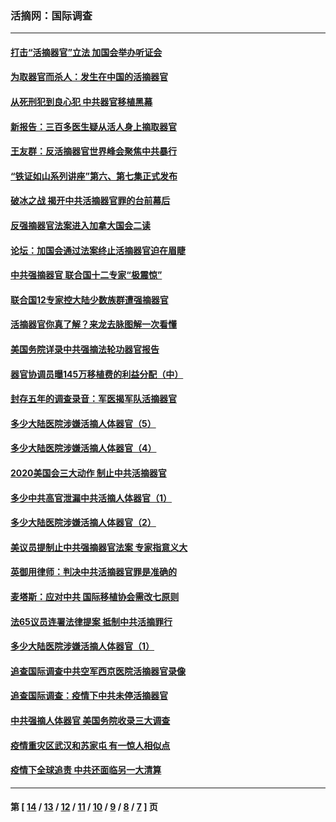 ### 活摘网：国际调查
---
#### [打击“活摘器官”立法 加国会举办听证会](../../pages/nf5947/n13869362.md?12160430) 
#### [为取器官而杀人：发生在中国的活摘器官](../../pages/nf5947/n13794731.md?12160430) 
#### [从死刑犯到良心犯 中共器官移植黑幕](../../pages/nf5947/n13764669.md?12160430) 
#### [新报告：三百多医生疑从活人身上摘取器官](../../pages/nf5947/n13703044.md?12160430) 
#### [王友群：反活摘器官世界峰会聚焦中共暴行](../../pages/nf5947/n13250738.md?12160430) 
#### [“铁证如山系列讲座”第六、第七集正式发布](../../pages/nf5947/n13106287.md?12160430) 
#### [破冰之战 揭开中共活摘器官罪的台前幕后](../../pages/nf5947/n13082457.md?12160430) 
#### [反强摘器官法案进入加拿大国会二读](../../pages/nf5947/n13033450.md?12160430) 
#### [论坛：加国会通过法案终止活摘器官迫在眉睫](../../pages/nf5947/n13029839.md?12160430) 
#### [中共强摘器官 联合国十二专家“极震惊”](../../pages/nf5947/n13024313.md?12160430) 
#### [联合国12专家控大陆少数族群遭强摘器官](../../pages/nf5947/n13023877.md?12160430) 
#### [活摘器官你真了解？来龙去脉图解一次看懂](../../pages/nf5947/n13013820.md?12160430) 
#### [美国务院详录中共强摘法轮功器官报告](../../pages/nf5947/n12944519.md?12160430) 
#### [器官协调员曝145万移植费的利益分配（中）](../../pages/nf5947/n12894547.md?12160430) 
#### [封存五年的调查录音：军医揭军队活摘器官](../../pages/nf5947/n12798692.md?12160430) 
#### [多少大陆医院涉嫌活摘人体器官（5）](../../pages/nf5947/n12768383.md?12160430) 
#### [多少大陆医院涉嫌活摘人体器官（4）](../../pages/nf5947/n12664434.md?12160430) 
#### [2020美国会三大动作 制止中共活摘器官](../../pages/nf5947/n12682004.md?12160430) 
#### [多少中共高官泄漏中共活摘人体器官（1）](../../pages/nf5947/n12671234.md?12160430) 
#### [多少大陆医院涉嫌活摘人体器官（2）](../../pages/nf5947/n12655589.md?12160430) 
#### [美议员提制止中共强摘器官法案 专家指意义大](../../pages/nf5947/n12630561.md?12160430) 
#### [英御用律师：判决中共活摘器官罪是准确的](../../pages/nf5947/n12580740.md?12160430) 
#### [麦塔斯：应对中共 国际移植协会需改七原则](../../pages/nf5947/n12514711.md?12160430) 
#### [法65议员连署法律提案 抵制中共活摘罪行](../../pages/nf5947/n12437047.md?12160430) 
#### [多少大陆医院涉嫌活摘人体器官（1）](../../pages/nf5947/n12414284.md?12160430) 
#### [追查国际调查中共空军西京医院活摘器官录像](../../pages/nf5947/n12348837.md?12160430) 
#### [追查国际调查：疫情下中共未停活摘器官](../../pages/nf5947/n12273415.md?12160430) 
#### [中共强摘人体器官 美国务院收录三大调查](../../pages/nf5947/n12181488.md?12160430) 
#### [疫情重灾区武汉和苏家屯 有一惊人相似点](../../pages/nf5947/n12150824.md?12160430) 
#### [疫情下全球追责 中共还面临另一大清算](../../pages/nf5947/n12070397.md?12160430) 

---
#### 第 [ [14](./14.md?12160430) / [13](./13.md?12160430) / [12](./12.md?12160430) / [11](./11.md?12160430) / [10](./10.md?12160430) / [9](./9.md?12160430) / [8](./8.md?12160430) / [7](./7.md?12160430) ] 页
